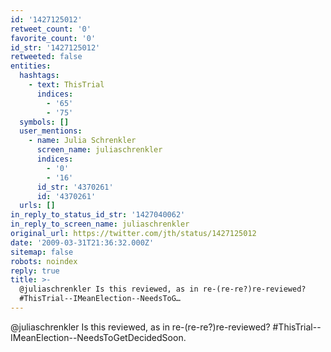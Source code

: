 ```yaml
---
id: '1427125012'
retweet_count: '0'
favorite_count: '0'
id_str: '1427125012'
retweeted: false
entities:
  hashtags:
    - text: ThisTrial
      indices:
        - '65'
        - '75'
  symbols: []
  user_mentions:
    - name: Julia Schrenkler
      screen_name: juliaschrenkler
      indices:
        - '0'
        - '16'
      id_str: '4370261'
      id: '4370261'
  urls: []
in_reply_to_status_id_str: '1427040062'
in_reply_to_screen_name: juliaschrenkler
original_url: https://twitter.com/jth/status/1427125012
date: '2009-03-31T21:36:32.000Z'
sitemap: false
robots: noindex
reply: true
title: >-
  @juliaschrenkler Is this reviewed, as in re-(re-re?)re-reviewed?
  #ThisTrial--IMeanElection--NeedsToG…
---
```


@juliaschrenkler Is this reviewed, as in re-(re-re?)re-reviewed? #ThisTrial--IMeanElection--NeedsToGetDecidedSoon.